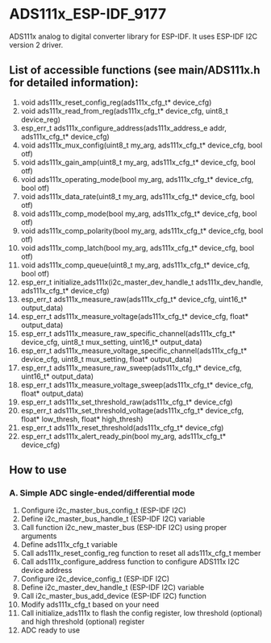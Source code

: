 # ADS111x_ESP-IDF_9177

ADS111x analog to digital converter library for ESP-IDF. It uses ESP-IDF I2C version 2 driver.

## List of accessible functions (see main/ADS111x.h for detailed information):
1. void ads111x_reset_config_reg(ads111x_cfg_t* device_cfg)
2. void ads111x_read_from_reg(ads111x_cfg_t* device_cfg, uint8_t device_reg)
3. esp_err_t ads111x_configure_address(ads111x_address_e addr, ads111x_cfg_t* device_cfg)
4. void ads111x_mux_config(uint8_t my_arg, ads111x_cfg_t* device_cfg, bool otf)
5. void ads111x_gain_amp(uint8_t my_arg, ads111x_cfg_t* device_cfg, bool otf)
6. void ads111x_operating_mode(bool my_arg, ads111x_cfg_t* device_cfg, bool otf)
7. void ads111x_data_rate(uint8_t my_arg, ads111x_cfg_t* device_cfg, bool otf)
8. void ads111x_comp_mode(bool my_arg, ads111x_cfg_t* device_cfg, bool otf)
9. void ads111x_comp_polarity(bool my_arg, ads111x_cfg_t* device_cfg, bool otf)
10. void ads111x_comp_latch(bool my_arg, ads111x_cfg_t* device_cfg, bool otf)
11. void ads111x_comp_queue(uint8_t my_arg, ads111x_cfg_t* device_cfg, bool otf)
12. esp_err_t initialize_ads111x(i2c_master_dev_handle_t ads111x_dev_handle, ads111x_cfg_t* device_cfg)
13. esp_err_t ads111x_measure_raw(ads111x_cfg_t* device_cfg, uint16_t* output_data)
14. esp_err_t ads111x_measure_voltage(ads111x_cfg_t* device_cfg, float* output_data)
15. esp_err_t ads111x_measure_raw_specific_channel(ads111x_cfg_t* device_cfg, uint8_t mux_setting, uint16_t* output_data)
16. esp_err_t ads111x_measure_voltage_specific_channel(ads111x_cfg_t* device_cfg, uint8_t mux_setting, float* output_data)
17. esp_err_t ads111x_measure_raw_sweep(ads111x_cfg_t* device_cfg, uint16_t* output_data)
18. esp_err_t ads111x_measure_voltage_sweep(ads111x_cfg_t* device_cfg, float* output_data)
19. esp_err_t ads111x_set_threshold_raw(ads111x_cfg_t* device_cfg)
20. esp_err_t ads111x_set_threshold_voltage(ads111x_cfg_t* device_cfg, float* low_thresh, float* high_thresh)
21. esp_err_t ads111x_reset_threshold(ads111x_cfg_t* device_cfg)
22. esp_err_t ads111x_alert_ready_pin(bool my_arg, ads111x_cfg_t* device_cfg)

## How to use
### A. Simple ADC single-ended/differential mode
1. Configure i2c_master_bus_config_t (ESP-IDF I2C)
2. Define i2c_master_bus_handle_t (ESP-IDF I2C) variable
3. Call function i2c_new_master_bus (ESP-IDF I2C) using proper arguments
4. Define ads111x_cfg_t variable
5. Call ads111x_reset_config_reg function to reset all ads111x_cfg_t member
6. Call ads111x_configure_address function to configure ADS111x I2C device address
7. Configure i2c_device_config_t (ESP-IDF I2C)
8. Define i2c_master_dev_handle_t (ESP-IDF I2C) variable
9. Call i2c_master_bus_add_device (ESP-IDF I2C) function
10. Modify ads111x_cfg_t based on your need
11. Call initialize_ads111x to flash the config register, low threshold (optional) and high threshold (optional) register
12. ADC ready to use


